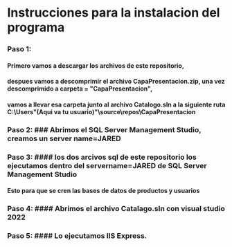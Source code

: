 # Instrucciones para la instalacion del programa

### Paso 1: 
#### Primero vamos a descargar los archivos de este repositorio,
#### despues vamos a descomprimir el archivo CapaPresentacion.zip, una vez descomprimido a carpeta = "CapaPresentacion", 
#### vamos a llevar esa carpeta junto al archivo Catalogo.sln a la siguiente ruta C:\Users\"(Aqui va tu usuario)"\source\repos\CapaPresentacion

### Paso 2: ### Abrimos el SQL Server Management Studio, creamos un server name=JARED

### Paso 3: #### los dos arcivos sql de este repositorio los ejecutamos dentro del servername=JARED de SQL Server Management Studio
#### Esto para que se cren las bases de datos de productos y usuarios

### Paso 4: #### Abrimos el archivo Catalago.sln con visual studio 2022

### Paso 5: #### Lo ejecutamos IIS Express.
